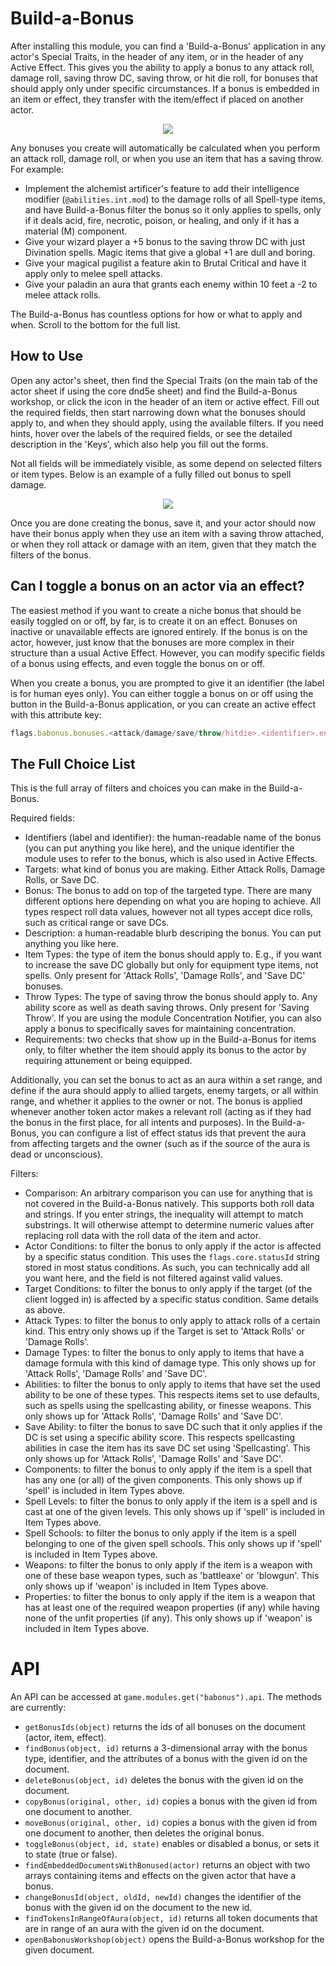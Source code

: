 # Build-a-Bonus

After installing this module, you can find a 'Build-a-Bonus' application in any actor's Special Traits, in the header of any item, or in the header of any Active Effect. This gives you the ability to apply a bonus to any attack roll, damage roll, saving throw DC, saving throw, or hit die roll, for bonuses that should apply only under specific circumstances. If a bonus is embedded in an item or effect, they transfer with the item/effect if placed on another actor.

<p align="center">
  <img src="https://i.imgur.com/NgjVEHD.png">
</p>

Any bonuses you create will automatically be calculated when you perform an attack roll, damage roll, or when you use an item that has a saving throw. For example:
- Implement the alchemist artificer's feature to add their intelligence modifier (`@abilities.int.mod`) to the damage rolls of all Spell-type items, and have Build-a-Bonus filter the bonus so it only applies to spells, only if it deals acid, fire, necrotic, poison, or healing, and only if it has a material (M) component.
- Give your wizard player a +5 bonus to the saving throw DC with just Divination spells. Magic items that give a global +1 are dull and boring.
- Give your magical pugilist a feature akin to Brutal Critical and have it apply only to melee spell attacks.
- Give your paladin an aura that grants each enemy within 10 feet a -2 to melee attack rolls.

The Build-a-Bonus has countless options for how or what to apply and when. Scroll to the bottom for the full list.

## How to Use
Open any actor's sheet, then find the Special Traits (on the main tab of the actor sheet if using the core dnd5e sheet) and find the Build-a-Bonus workshop, or click the icon in the header of an item or active effect. Fill out the required fields, then start narrowing down what the bonuses should apply to, and when they should apply, using the available filters. If you need hints, hover over the labels of the required fields, or see the detailed description in the 'Keys', which also help you fill out the forms.

Not all fields will be immediately visible, as some depend on selected filters or item types. Below is an example of a fully filled out bonus to spell damage.

<p align="center">
  <img src="https://i.imgur.com/5xUWQUu.png">
</p>

Once you are done creating the bonus, save it, and your actor should now have their bonus apply when they use an item with a saving throw attached, or when they roll attack or damage with an item, given that they match the filters of the bonus.

## Can I toggle a bonus on an actor via an effect?
The easiest method if you want to create a niche bonus that should be easily toggled on or off, by far, is to create it on an effect. Bonuses on inactive or unavailable effects are ignored entirely. If the bonus is on the actor, however, just know that the bonuses are more complex in their structure than a usual Active Effect. However, you can modify specific fields of a bonus using effects, and even toggle the bonus on or off.

When you create a bonus, you are prompted to give it an identifier (the label is for human eyes only). You can either toggle a bonus on or off using the button in the Build-a-Bonus application, or you can create an active effect with this attribute key:

```js
flags.babonus.bonuses.<attack/damage/save/throw/hitdie>.<identifier>.enabled | Override | <true/false>
```

## The Full Choice List
This is the full array of filters and choices you can make in the Build-a-Bonus.

Required fields:
- Identifiers (label and identifier): the human-readable name of the bonus (you can put anything you like here), and the unique identifier the module uses to refer to the bonus, which is also used in Active Effects.
- Targets: what kind of bonus you are making. Either Attack Rolls, Damage Rolls, or Save DC.
- Bonus: The bonus to add on top of the targeted type. There are many different options here depending on what you are hoping to achieve. All types respect roll data values, however not all types accept dice rolls, such as critical range or save DCs.
- Description: a human-readable blurb descriping the bonus. You can put anything you like here.
- Item Types: the type of item the bonus should apply to. E.g., if you want to increase the save DC globally but only for equipment type items, not spells. Only present for 'Attack Rolls', 'Damage Rolls', and 'Save DC' bonuses.
- Throw Types: The type of saving throw the bonus should apply to. Any ability score as well as death saving throws. Only present for 'Saving Throw'. If you are using the module Concentration Notifier, you can also apply a bonus to specifically saves for maintaining concentration.
- Requirements: two checks that show up in the Build-a-Bonus for items only, to filter whether the item should apply its bonus to the actor by requiring attunement or being equipped.

Additionally, you can set the bonus to act as an aura within a set range, and define if the aura should apply to allied targets, enemy targets, or all within range, and whether it applies to the owner or not. The bonus is applied whenever another token actor makes a relevant roll (acting as if they had the bonus in the first place, for all intents and purposes). In the Build-a-Bonus, you can configure a list of effect status ids that prevent the aura from affecting targets and the owner (such as if the source of the aura is dead or unconscious).

Filters:
- Comparison: An arbitrary comparison you can use for anything that is not covered in the Build-a-Bonus natively. This supports both roll data and strings. If you enter strings, the inequality will attempt to match substrings. It will otherwise attempt to determine numeric values after replacing roll data with the roll data of the item and actor.
- Actor Conditions: to filter the bonus to only apply if the actor is affected by a specific status condition. This uses the `flags.core.statusId` string stored in most status conditions. As such, you can technically add all you want here, and the field is not filtered against valid values.
- Target Conditions: to filter the bonus to only apply if the target (of the client logged in) is affected by a specific status condition. Same details as above.
- Attack Types: to filter the bonus to only apply to attack rolls of a certain kind. This entry only shows up if the Target is set to 'Attack Rolls' or 'Damage Rolls'.
- Damage Types: to filter the bonus to only apply to items that have a damage formula with this kind of damage type. This only shows up for 'Attack Rolls', 'Damage Rolls' and 'Save DC'.
- Abilities: to filter the bonus to only apply to items that have set the used ability to be one of these types. This respects items set to use defaults, such as spells using the spellcasting ability, or finesse weapons. This only shows up for 'Attack Rolls', 'Damage Rolls' and 'Save DC'.
- Save Ability: to filter the bonus to save DC such that it only applies if the DC is set using a specific ability score. This respects spellcasting abilities in case the item has its save DC set using 'Spellcasting'. This only shows up for 'Attack Rolls', 'Damage Rolls' and 'Save DC'.
- Components: to filter the bonus to only apply if the item is a spell that has any one (or all) of the given components. This only shows up if 'spell' is included in Item Types above.
- Spell Levels: to filter the bonus to only apply if the item is a spell and is cast at one of the given levels. This only shows up if 'spell' is included in Item Types above.
- Spell Schools: to filter the bonus to only apply if the item is a spell belonging to one of the given spell schools. This only shows up if 'spell' is included in Item Types above.
- Weapons: to filter the bonus to only apply if the item is a weapon with one of these base weapon types, such as 'battleaxe' or 'blowgun'. This only shows up if 'weapon' is included in Item Types above.
- Properties: to filter the bonus to only apply if the item is a weapon that has at least one of the required weapon properties (if any) while having none of the unfit properties (if any). This only shows up if 'weapon' is included in Item Types above.

# API
An API can be accessed at `game.modules.get("babonus").api`. The methods are currently:
- `getBonusIds(object)` returns the ids of all bonuses on the document (actor, item, effect).
- `findBonus(object, id)` returns a 3-dimensional array with the bonus type, identifier, and the attributes of a bonus with the given id on the document.
- `deleteBonus(object, id)` deletes the bonus with the given id on the document.
- `copyBonus(original, other, id)` copies a bonus with the given id from one document to another.
- `moveBonus(original, other, id)` copies a bonus with the given id from one document to another, then deletes the original bonus.
- `toggleBonus(object, id, state)` enables or disabled a bonus, or sets it to state (true or false).
- `findEmbeddedDocumentsWithBonused(actor)` returns an object with two arrays containing items and effects on the given actor that have a bonus.
- `changeBonusId(object, oldId, newId)` changes the identifier of the bonus with the given id on the document to the new id.
- `findTokensInRangeOfAura(object, id)` returns all token documents that are in range of an aura with the given id on the document.
- `openBabonusWorkshop(object)` opens the Build-a-Bonus workshop for the given document.
